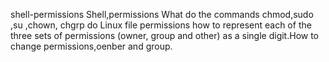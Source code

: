shell-permissions Shell,permissions What do the commands chmod,sudo ,su ,chown, chgrp do
Linux file permissions how to represent each of the three sets of permissions (owner, group and other) as a single digit.How to change permissions,oenber and group.
